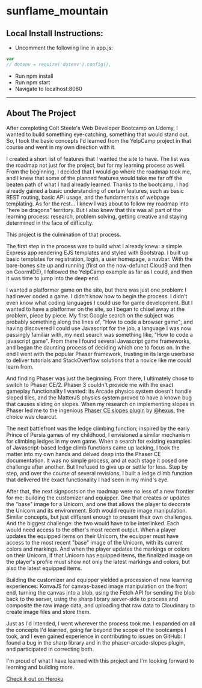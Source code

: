 # sunflame_mountain

## Local Install Instructions:
- Uncomment the following line in app.js:
```js
var
// dotenv = require('dotenv').config(),
```
- Run npm install
- Run npm start
- Navigate to localhost:8080

***

## About The Project

After completing Colt Steele's Web Developer Bootcamp on Udemy, I wanted to build something eye-catching, something that would stand out. So, I took the basic concepts I'd learned from the YelpCamp project in that course and went in my own direction with it. 

I created a short list of features that I wanted the site to have. The list was the roadmap not just for the project, but for my learning process as well. From the beginning, I decided that I would go where the roadmap took me, and I knew that some of the planned features would take me far off the beaten path of what I had already learned. Thanks to the bootcamp, I had already gained a basic understanding of certain features, such as basic REST routing, basic API usage, and the fundamentals of webpage templating. As for the rest... I knew I was about to follow my roadmap into "here be dragons" territory. But I also knew that this was all part of the learning process: research, problem solving, getting creative and staying determined in the face of difficulty. 

This project is the culmination of that process. 

The first step in the process was to build what I already knew: a simple Express app rendering EJS templates and styled with Bootstrap. I built up basic templates for registration, login, a user homepage, a navbar. With the bare-bones site up and running (first on the now-defunct Cloud9 and then on GoormIDE), I followed the YelpCamp example as far as I could, and then it was time to jump into the deep end.

I wanted a platformer game on the site, but there was just one problem: I had never coded a game. I didn't know how to begin the process. I didn't even know what coding languages I could use for game development. But I wanted to have a platformer on the site, so I began to chisel away at the problem, piece by piece. My first Google search on the subject was probably something along the lines of, "How to code a browser game"; and having discovered I could use Javascript for the job, a language I was now passingly familiar with, my next search was something like, "How to code a javascript game". From there I found several Javascript game frameworks, and began the daunting process of deciding which one to focus on. In the end I went with the popular Phaser framework, trusting in its large userbase to deliver tutorials and StackOverflow solutions that a novice like me could learn from.

And finding Phaser was just the beginning. From there, I ultimately chose to switch to Phaser CE/2. Phaser 3 couldn't provide me with the exact gameplay functionality I wanted: its Arcade physics system doesn't handle sloped tiles, and the MatterJS physics system proved to have a known bug that causes sliding on slopes. When my research on implementing slopes in Phaser led me to the ingenious [Phaser CE slopes plugin](https://github.com/hexus/phaser-arcade-slopes) by [@hexus](https://github.com/hexus), the choice was clearcut. 

The next battlefront was the ledge climbing function; inspired by the early Prince of Persia games of my childhood, I envisioned a similar mechanism for climbing ledges in my own game. When a search for existing examples of Javascript-based ledge climb functions came up lacking, I took the matter into my own hands and delved deep into the Phaser CE documentation. It was no simple process, and at each stage it posed one challenge after another. But I refused to give up or settle for less. Step by step, and over the course of several revisions, I built a ledge climb function that delivered the exact functionality I had seen in my mind's eye. 

After that, the next signposts on the roadmap were no less of a new frontier for me: building the customizer and equipper. One that creates or updates the "base" image for a Unicorn, and one that allows the player to decorate the Unicorn and its environment. Both would require image manipulation. Similar concepts, but just different enough to present their own challenges. And the biggest challenge: the two would have to be interlinked. Each would need access to the other's most recent output. When a player updates the equipped items on their Unicorn, the equipper must have access to the most recent "base" image of the Unicorn, with its current colors and markings. And when the player updates the markings or colors on their Unicorn, if that Unicorn has equipped items, the finalized image on the player's profile must show not only the latest markings and colors, but also the latest equipped items. 

Building the customizer and equipper yielded a procession of new learning experiences: KonvaJS for canvas-based image manipulation on the front end, turning the canvas into a blob, using the Fetch API for sending the blob back to the server, using the sharp library server-side to process and composite the raw image data, and uploading that raw data to Cloudinary to create image files and store them.

Just as I'd intended, I went wherever the process took me. I expanded on all the concepts I'd learned, going far beyond the scope of the bootcamps I took, and I even gained experience in contributing to issues on GitHub: I found a bug in the sharp library and in the phaser-arcade-slopes plugin, and participated in correcting both. 

I'm proud of what I have learned with this project and I'm looking forward to learning and building more.

[Check it out on Heroku](https://sunflame-mountain.herokuapp.com/)
